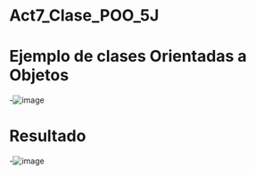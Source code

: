 # Act7_Clase_POO_5J
# Ejemplo de clases Orientadas a Objetos
-![image](https://github.com/user-attachments/assets/19375cbe-1dfb-4eba-9327-9b9a1b61f9f0)
# Resultado
-![image](https://github.com/user-attachments/assets/6962581f-e8be-4126-8af3-472f61c5629f)



